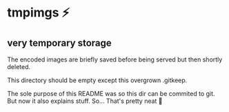# tmpimgs :zap:
## very temporary storage

The encoded images are briefly saved before being served but then shortly deleted.

This directory should be empty except this overgrown .gitkeep.

The sole purpose of this README was so this dir can be commited to git.
But now it also explains stuff. 
So... That's pretty neat 🦜
